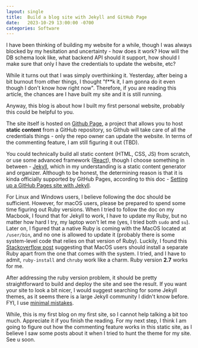 ```yaml
---
layout: single
title:  Build a blog site with Jekyll and GitHub Page
date:   2023-10-29 13:00:00 -0700
categories: Software
---
```

I have been thinking of building my website for a while, though I was always blocked by my hesitation and uncertainty - how does it work? How will the DB schema look like, what backend API should it support, how should I make sure that only I have the credentials to update the website, etc?

While it turns out that I was simply overthinking it. Yesterday, after being a bit burnout from other things, I thought "f**k it, I am gonna do it even though I don't know how right now". Therefore, if you are reading this article, the chances are I have built my site and it is still running. 

Anyway, this blog is about how I built my first personal website, probably this could be helpful to you.

The site itself is hosted on [Github Page](https://pages.github.com/), a project that allows you to host **static content** from a GitHub repository, so Github will take care of all the credentials things - only the repo owner can update the website. In terms of the commenting feature, I am still figuring it out (TBD).

You could technically build all static content (HTML, CSS, JS) from scratch, or use some advanced framework ([React](https://github.com/gitname/react-gh-pages)), though I choose something in between - [Jekyll](https://jekyllrb.com/), which in my understanding is a static content generator and organizer. Although to be honest, the determining reason is that it is kinda officially supported by GitHub Pages, according to this doc - [Setting up a GitHub Pages site with Jekyll](https://docs.github.com/en/pages/setting-up-a-github-pages-site-with-jekyll).

For Linux and Windows users, I believe following the doc should be sufficient. However, for macOS users, please be prepared to spend some time figuring out Ruby versions. When I tried to follow the doc on my Macbook, I found that for Jekyll to work, I have to update my Ruby, but no matter how hard I try, my laptop won't let me (yes, I tried both `sudo` and `su`). Later on, I figured that a native Ruby is coming with the MacOS located at `/user/bin`, and no one is allowed to update it (probably there is some system-level code that relies on that version of Ruby). Luckily, I found this [Stackoverflow post](https://stackoverflow.com/questions/51126403/you-dont-have-write-permissions-for-the-library-ruby-gems-2-3-0-directory-ma) suggesting that MacOS users should install a separate Ruby apart from the one that comes with the system. I tried, and I have to admit, `ruby-install` and `chruby` work like a charm. Ruby version **2.7** works for me.

After addressing the ruby version problem, it should be pretty straightforward to build and deploy the site and see the result. If you want your site to look a bit nicer, I would suggest searching for some Jekyll themes, as it seems there is a large Jekyll community I didn't know before. FYI, I use [minimal mistakes](https://mmistakes.github.io/minimal-mistakes/).

While, this is my first blog on my first site, so I cannot help talking a bit too much. Appreciate it if you finish the reading. For my next step, I think I am going to figure out how the commenting feature works in this static site, as I believe I saw some posts about it when I tried to hunt the theme for my site. See u soon. 